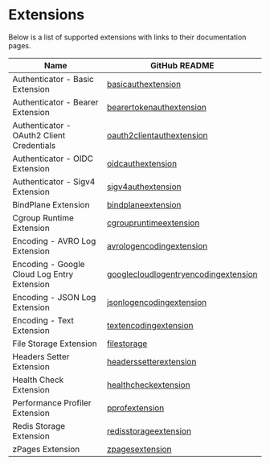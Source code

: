 # Extensions

Below is a list of supported extensions with links to their documentation pages.

| Name                                        | GitHub README                                                                                                                                                                             |
| ------------------------------------------- | ----------------------------------------------------------------------------------------------------------------------------------------------------------------------------------------- |
| Authenticator - Basic Extension             | [basicauthextension](https://github.com/open-telemetry/opentelemetry-collector-contrib/blob/v0.136.0/extension/basicauthextension/README.md)                                              |
| Authenticator - Bearer Extension            | [bearertokenauthextension](https://github.com/open-telemetry/opentelemetry-collector-contrib/blob/v0.136.0/extension/bearertokenauthextension/README.md)                                  |
| Authenticator - OAuth2 Client Credentials   | [oauth2clientauthextension](https://github.com/open-telemetry/opentelemetry-collector-contrib/blob/v0.136.0/extension/oauth2clientauthextension/README.md)                                |
| Authenticator - OIDC Extension              | [oidcauthextension](https://github.com/open-telemetry/opentelemetry-collector-contrib/blob/v0.136.0/extension/oidcauthextension/README.md)                                                |
| Authenticator - Sigv4 Extension             | [sigv4authextension](https://github.com/open-telemetry/opentelemetry-collector-contrib/blob/v0.136.0/extension/sigv4authextension/README.md)                                              |
| BindPlane Extension                         | [bindplaneextension](../extension/bindplaneextension/README.md)                                                                                                                           |
| Cgroup Runtime Extension                    | [cgroupruntimeextension](https://github.com/open-telemetry/opentelemetry-collector-contrib/blob/v0.136.0/extension/cgroupruntimeextension)                                                |
| Encoding - AVRO Log Extension               | [avrologencodingextension](https://github.com/open-telemetry/opentelemetry-collector-contrib/blob/v0.136.0/extension/encoding/avrologencodingextension/README.md)                         |
| Encoding - Google Cloud Log Entry Extension | [googlecloudlogentryencodingextension](https://github.com/open-telemetry/opentelemetry-collector-contrib/blob/v0.136.0/extension/encoding/googlecloudlogentryencodingextension/README.md) |
| Encoding - JSON Log Extension               | [jsonlogencodingextension](https://github.com/open-telemetry/opentelemetry-collector-contrib/blob/v0.136.0/extension/encoding/jsonlogencodingextension/README.md)                         |
| Encoding - Text Extension                   | [textencodingextension](https://github.com/open-telemetry/opentelemetry-collector-contrib/blob/v0.136.0/extension/encoding/textencodingextension/README.md)                               |
| File Storage Extension                      | [filestorage](https://github.com/open-telemetry/opentelemetry-collector-contrib/blob/v0.136.0/extension/storage/filestorage/README.md)                                                    |
| Headers Setter Extension                    | [headerssetterextension](https://github.com/open-telemetry/opentelemetry-collector-contrib/blob/v0.136.0/extension/headerssetterextension/README.md)                                      |
| Health Check Extension                      | [healthcheckextension](https://github.com/open-telemetry/opentelemetry-collector-contrib/blob/v0.136.0/extension/healthcheckextension/README.md)                                          |
| Performance Profiler Extension              | [pprofextension](https://github.com/open-telemetry/opentelemetry-collector-contrib/blob/v0.136.0/extension/pprofextension/README.md)                                                      |
| Redis Storage Extension                     | [redisstorageextension](https://github.com/open-telemetry/opentelemetry-collector-contrib/blob/v0.136.0/extension/storage/redisstorageextension/README.md)                                |
| zPages Extension                            | [zpagesextension](https://github.com/open-telemetry/opentelemetry-collector/blob/v0.136.0/extension/zpagesextension/README.md)                                                            |
